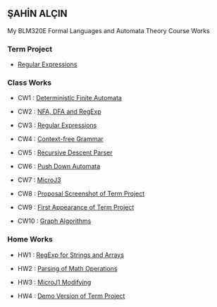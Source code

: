 ## ŞAHİN ALÇIN
My BLM320E Formal Languages and Automata Theory Course Works

### Term Project
* [Regular Expressions](https://sahinalcin.github.io/MyAutomataWorks/PROJECT/MyTermProject.html)

### Class Works
* CW1 : [Deterministic Finite Automata](https://sahinalcin.github.io/MyAutomataWorks/CW1/CW1.html)

* CW2 : [NFA, DFA and RegExp](https://sahinalcin.github.io/MyAutomataWorks/CW2/CW2.html)

* CW3 : [Regular Expressions](https://sahinalcin.github.io/MyAutomataWorks/CW3/CW3.html)

* CW4 : [Context-free Grammar](https://sahinalcin.github.io/MyAutomataWorks/CW4/CW4.html)

* CW5 : [Recursive Descent Parser](https://sahinalcin.github.io/MyAutomataWorks/CW5/Expression.html)

* CW6 : [Push Down Automata](https://sahinalcin.github.io/MyAutomataWorks/CW6/CW6.html)

* CW7 : [MicroJ3](https://sahinalcin.github.io/MyAutomataWorks/CW7/microJ3.html)

* CW8 : [Proposal Screenshot of Term Project](https://sahinalcin.github.io/MyAutomataWorks/CW8/CW8.PNG)

* CW9 : [First Appearance of Term Project](https://sahinalcin.github.io/MyAutomataWorks/CW9/CW9.html)

* CW10 : [Graph Algorithms](https://sahinalcin.github.io/MyAutomataWorks/CW10/CW10.pdf)


### Home Works
* HW1 : [RegExp for Strings and Arrays](https://sahinalcin.github.io/MyAutomataWorks/HW1/HW1.html)

* HW2 : [Parsing of Math Operations](https://sahinalcin.github.io/MyAutomataWorks/HW2/HW2.html)

* HW3 : [MicroJ1 Modifying](https://sahinalcin.github.io/MyAutomataWorks/HW3/HW3.html)

* HW4 : [Demo Version of Term Project](https://sahinalcin.github.io/MyAutomataWorks/HW4/HW4.html)

